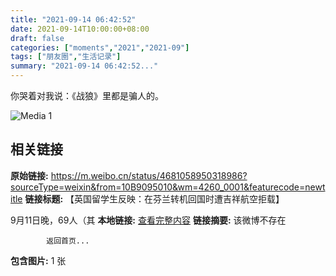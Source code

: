 ```yaml
---
title: "2021-09-14 06:42:52"
date: 2021-09-14T10:00:00+08:00
draft: false
categories: ["moments","2021","2021-09"]
tags: ["朋友圈","生活记录"]
summary: "2021-09-14 06:42:52..."
---
```


你哭着对我说：《战狼》里都是骗人的。

![Media 1](/Moments/photos/2021-09-14/202109140642520.jpg)

## 相关链接

**原始链接:** https://m.weibo.cn/status/4681058950318986?sourceType=weixin&from=10B9095010&wm=4260_0001&featurecode=newtitle
**链接标题:** 【英国留学生反映：在芬兰转机回国时遭吉祥航空拒载】

9月11日晚，69人（其
**本地链接:** [查看完整内容](/link_content/2021/09/2021-09-14/link_content/)
**链接摘要:** 该微博不存在
    
            返回首页...
**包含图片:** 1 张

